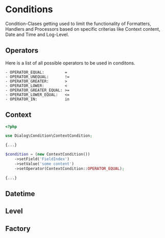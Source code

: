 # Conditions
Condition-Clases getting used to limit the functionality of Formatters, Handlers and Processors based on specific criterias like Context content, Date and Time and Log-Level.

## Operators
Here is a list of all possible operators to be used in conditons.

```
- OPERATOR_EQUAL:         =
- OPERATOR_UNEQUAL:       !=
- OPERATOR_GREATER:       >
- OPERATOR_LOWER:         <
- OPERATOR_GREATER_EQUAL: >=
- OPERATOR_LOWER_EQUAL:   <=
- OPERATOR_IN:            in
```

## Context
```php
<?php

use Dialog\Condition\ContextCondition;

{...}

$condition = (new ContextCondition())
    ->setField('FieldIndex')
    ->setValue('some content')
    ->setOperator(ContextCondition::OPERATOR_EQUAL);

{...}
```

## Datetime
## Level
## Factory